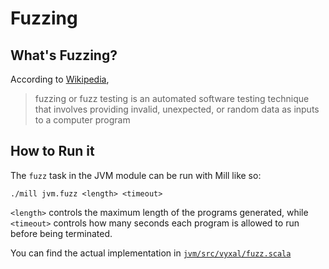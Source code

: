 # Fuzzing

## What's Fuzzing?

According to [Wikipedia](https://en.wikipedia.org/wiki/Fuzzing),

> fuzzing or fuzz testing is an automated software testing technique that involves providing invalid, unexpected, or random data as inputs to a computer program

## How to Run it


The `fuzz` task in the JVM module can be run with Mill like so:

```shell
./mill jvm.fuzz <length> <timeout>
```

`<length>` controls the maximum length of the programs generated, while `<timeout>`
controls how many seconds each program is allowed to run before being terminated.

You can find the actual implementation in [`jvm/src/vyxal/fuzz.scala`](/jvm/src/vyxal/fuzz.scala)
